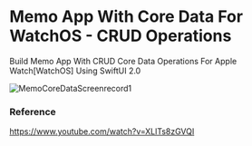 # Memo App With Core Data For WatchOS - CRUD Operations

Build Memo App With CRUD Core Data Operations For Apple Watch[WatchOS] Using SwiftUI 2.0

![MemoCoreDataScreenrecord1](https://user-images.githubusercontent.com/3436468/109385927-2d48bf00-7932-11eb-942c-da3077729786.gif)

### Reference

https://www.youtube.com/watch?v=XLlTs8zGVQI
